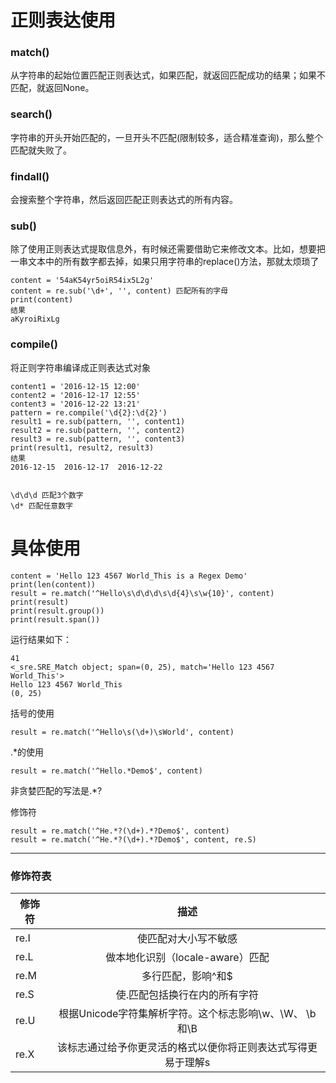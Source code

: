 # 正则表达使用 

###  match()
从字符串的起始位置匹配正则表达式，如果匹配，就返回匹配成功的结果；如果不匹配，就返回None。
### search()
字符串的开头开始匹配的，一旦开头不匹配(限制较多，适合精准查询)，那么整个匹配就失败了。
### findall()
会搜索整个字符串，然后返回匹配正则表达式的所有内容。
### sub()
除了使用正则表达式提取信息外，有时候还需要借助它来修改文本。比如，想要把一串文本中的所有数字都去掉，如果只用字符串的replace()方法，那就太烦琐了

    content = '54aK54yr5oiR54ix5L2g'
    content = re.sub('\d+', '', content) 匹配所有的字母
    print(content)
    结果 
    aKyroiRixLg
### compile()
将正则字符串编译成正则表达式对象

    content1 = '2016-12-15 12:00'
    content2 = '2016-12-17 12:55'
    content3 = '2016-12-22 13:21'
    pattern = re.compile('\d{2}:\d{2}')
    result1 = re.sub(pattern, '', content1)
    result2 = re.sub(pattern, '', content2)
    result3 = re.sub(pattern, '', content3)
    print(result1, result2, result3)
    结果
    2016-12-15  2016-12-17  2016-12-22


    \d\d\d 匹配3个数字
    \d* 匹配任意数字

# 具体使用

    content = 'Hello 123 4567 World_This is a Regex Demo'
    print(len(content))
    result = re.match('^Hello\s\d\d\d\s\d{4}\s\w{10}', content)
    print(result)
    print(result.group())
    print(result.span())
运行结果如下：

    41
    <_sre.SRE_Match object; span=(0, 25), match='Hello 123 4567 World_This'>
    Hello 123 4567 World_This
    (0, 25)
括号的使用

    result = re.match('^Hello\s(\d+)\sWorld', content)
.*的使用

    result = re.match('^Hello.*Demo$', content)
非贪婪匹配的写法是.*?

修饰符

    result = re.match('^He.*?(\d+).*?Demo$', content)
    result = re.match('^He.*?(\d+).*?Demo$', content, re.S)
- - -
### 修饰符表
| 修饰符        | 描述           |
| ------------- |:-------------:|
|re.I           |使匹配对大小写不敏感
|re.L           |做本地化识别（locale-aware）匹配
|re.M           |多行匹配，影响^和$
|re.S           |使.匹配包括换行在内的所有字符
|re.U           |根据Unicode字符集解析字符。这个标志影响\w、\W、 \b和\B
|re.X           |该标志通过给予你更灵活的格式以便你将正则表达式写得更易于理解s
